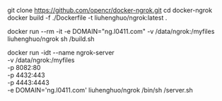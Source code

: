 git clone https://github.com/opencr/docker-ngrok.git
cd docker-ngrok
docker build -f ./Dockerfile -t liuhenghuo/ngrok:latest .

docker run --rm -it -e DOMAIN="ng.l0411.com" -v /data/ngrok:/myfiles liuhenghuo/ngrok sh /build.sh

docker run -idt --name ngrok-server \
-v /data/ngrok:/myfiles \
-p 8082:80 \
-p 4432:443 \
-p 4443:4443 \
-e DOMAIN='ng.l0411.com' liuhenghuo/ngrok /bin/sh /server.sh

